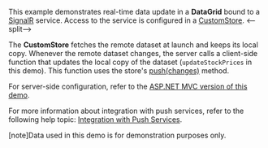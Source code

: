 This example demonstrates real-time data update in a **DataGrid** bound to a <a href="https://docs.microsoft.com/en-us/aspnet/core/signalr/introduction" target="_blank">SignalR</a> service. Access to the service is configured in a [CustomStore](/Documentation/ApiReference/Data_Layer/CustomStore/).
<--split-->
 
The **CustomStore** fetches the remote dataset at launch and keeps its local copy. Whenever the remote dataset changes, the server calls a client-side function that updates the local copy of the dataset (`updateStockPrices` in this demo). This function uses the store's [push(changes)](/Documentation/ApiReference/Data_Layer/CustomStore/Methods/#pushchanges) method.

For server-side configuration, refer to the [ASP.NET MVC version of this demo](https://demos.devexpress.com/ASPNetMvc/Demo/DataGrid/SignalRService).

For more information about integration with push services, refer to the following help topic: [Integration with Push Services](/Documentation/Guide/Data_Binding/Data_Layer/#Data_Modification/Integration_with_Push_Services).
 
[note]Data used in this demo is for demonstration purposes only.